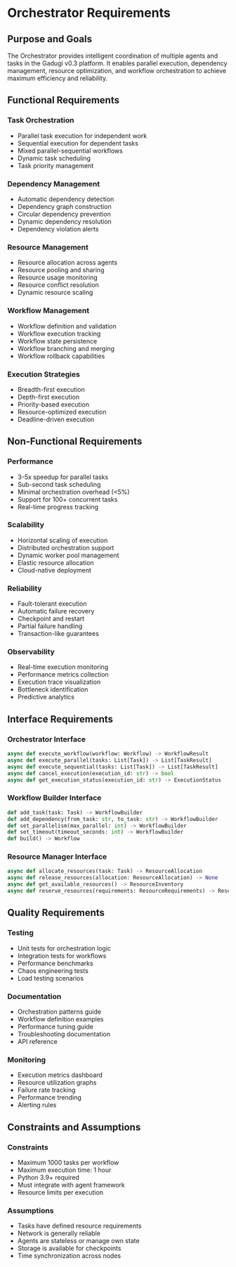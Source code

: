 # Orchestrator Requirements

## Purpose and Goals

The Orchestrator provides intelligent coordination of multiple agents and tasks in the Gadugi v0.3 platform. It enables parallel execution, dependency management, resource optimization, and workflow orchestration to achieve maximum efficiency and reliability.

## Functional Requirements

### Task Orchestration
- Parallel task execution for independent work
- Sequential execution for dependent tasks
- Mixed parallel-sequential workflows
- Dynamic task scheduling
- Task priority management

### Dependency Management
- Automatic dependency detection
- Dependency graph construction
- Circular dependency prevention
- Dynamic dependency resolution
- Dependency violation alerts

### Resource Management
- Resource allocation across agents
- Resource pooling and sharing
- Resource usage monitoring
- Resource conflict resolution
- Dynamic resource scaling

### Workflow Management
- Workflow definition and validation
- Workflow execution tracking
- Workflow state persistence
- Workflow branching and merging
- Workflow rollback capabilities

### Execution Strategies
- Breadth-first execution
- Depth-first execution
- Priority-based execution
- Resource-optimized execution
- Deadline-driven execution

## Non-Functional Requirements

### Performance
- 3-5x speedup for parallel tasks
- Sub-second task scheduling
- Minimal orchestration overhead (<5%)
- Support for 100+ concurrent tasks
- Real-time progress tracking

### Scalability
- Horizontal scaling of execution
- Distributed orchestration support
- Dynamic worker pool management
- Elastic resource allocation
- Cloud-native deployment

### Reliability
- Fault-tolerant execution
- Automatic failure recovery
- Checkpoint and restart
- Partial failure handling
- Transaction-like guarantees

### Observability
- Real-time execution monitoring
- Performance metrics collection
- Execution trace visualization
- Bottleneck identification
- Predictive analytics

## Interface Requirements

### Orchestrator Interface
```python
async def execute_workflow(workflow: Workflow) -> WorkflowResult
async def execute_parallel(tasks: List[Task]) -> List[TaskResult]
async def execute_sequential(tasks: List[Task]) -> List[TaskResult]
async def cancel_execution(execution_id: str) -> bool
async def get_execution_status(execution_id: str) -> ExecutionStatus
```

### Workflow Builder Interface
```python
def add_task(task: Task) -> WorkflowBuilder
def add_dependency(from_task: str, to_task: str) -> WorkflowBuilder
def set_parallelism(max_parallel: int) -> WorkflowBuilder
def set_timeout(timeout_seconds: int) -> WorkflowBuilder
def build() -> Workflow
```

### Resource Manager Interface
```python
async def allocate_resources(task: Task) -> ResourceAllocation
async def release_resources(allocation: ResourceAllocation) -> None
async def get_available_resources() -> ResourceInventory
async def reserve_resources(requirements: ResourceRequirements) -> ReservationId
```

## Quality Requirements

### Testing
- Unit tests for orchestration logic
- Integration tests for workflows
- Performance benchmarks
- Chaos engineering tests
- Load testing scenarios

### Documentation
- Orchestration patterns guide
- Workflow definition examples
- Performance tuning guide
- Troubleshooting documentation
- API reference

### Monitoring
- Execution metrics dashboard
- Resource utilization graphs
- Failure rate tracking
- Performance trending
- Alerting rules

## Constraints and Assumptions

### Constraints
- Maximum 1000 tasks per workflow
- Maximum execution time: 1 hour
- Python 3.9+ required
- Must integrate with agent framework
- Resource limits per execution

### Assumptions
- Tasks have defined resource requirements
- Network is generally reliable
- Agents are stateless or manage own state
- Storage is available for checkpoints
- Time synchronization across nodes
